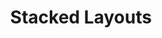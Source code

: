 ---
layout: chapter
title: Stacked Layouts
slides:


  - class: title-slide
    content: |

      ![Gather Workshops Logo]([[BASE_URL]]/theme/assets/images/gw_logo.png)

      # Stacked Layouts

      _Designing your content_


  - content: |

      ![Thumbs Up!]([[BASE_URL]]/theme/assets/images/thumbs-up.svg){: height="200" }

      ## Stacked Layouts: Complete!

      Great, now let's explore where we'll build our own site...

      [Take me to the next chapter!](infrastructure.html)


    notes: |

      Great! Now that we know the basics, let's get started on our own projects.

---